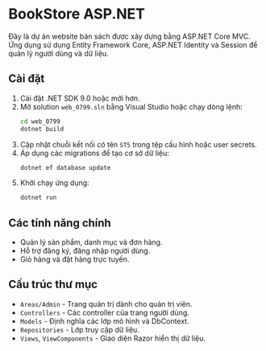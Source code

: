 # BookStore ASP.NET

Đây là dự án website bán sách được xây dựng bằng ASP.NET Core MVC. Ứng dụng sử dụng Entity Framework Core, ASP.NET Identity và Session để quản lý người dùng và dữ liệu.

## Cài đặt

1. Cài đặt .NET SDK 9.0 hoặc mới hơn.
2. Mở solution `web_0799.sln` bằng Visual Studio hoặc chạy dòng lệnh:
   ```bash
   cd web_0799
   dotnet build
   ```
3. Cập nhật chuỗi kết nối có tên `ST5` trong tệp cấu hình hoặc user secrets.
4. Áp dụng các migrations để tạo cơ sở dữ liệu:
   ```bash
   dotnet ef database update
   ```
5. Khởi chạy ứng dụng:
   ```bash
   dotnet run
   ```

## Các tính năng chính

- Quản lý sản phẩm, danh mục và đơn hàng.
- Hỗ trợ đăng ký, đăng nhập người dùng.
- Giỏ hàng và đặt hàng trực tuyến.

## Cấu trúc thư mục

- `Areas/Admin` - Trang quản trị dành cho quản trị viên.
- `Controllers` - Các controller của trang người dùng.
- `Models` - Định nghĩa các lớp mô hình và DbContext.
- `Repositories` - Lớp truy cập dữ liệu.
- `Views`, `ViewComponents` - Giao diện Razor hiển thị dữ liệu.


